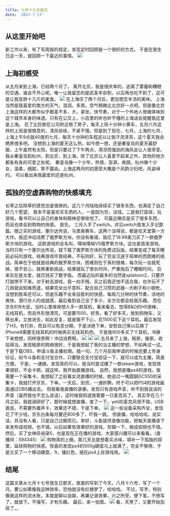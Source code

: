 ```yaml
---
title: 七月十七日留记
date: '2017-7-17'
---
```

## 从这里开始吧
新工作以来，有了写周报的规定，发现定时回顾是一个很好的方式。
于是在我生日这一天，就回顾一下最近的事情。
![](https://user-gold-cdn.xitu.io/2017/7/17/2bd483bf86724931385256f5b8747122)
## 上海初感受
从五月来到上海，已经两个月了。
离开北京，我是很庆幸的，逃离了雾霾和糟糕的交通，谁会不开心呢。唯一让我留恋的是武圣羊杂割，以后再也吃不到了，这可是让我变胖十几斤的美食。
![](https://user-gold-cdn.xitu.io/2017/7/17/889c450bf6094fc0fa50d6736e59d92a)
在上海住了两个月后，更加想念羊汤的美味。
上海当然是我喜爱的南方的天气，湿润，多雨，空气稍微比北京好一点吧。但是像北京上海这样的大都市似乎都差不多，大，紧张，快节奏，对于一个外地人很难体味到这个城市本身的味道。只有在公交上，小店里的听也听不懂的上海话会提醒我这里是上海。
花了比巨款在公司附近租了房子，每天上班十分钟小黄车，五月六月这样的上班是很惬意的，清风徐徐，不紧不慢。但是到了现在，七月，上海的七月，上海上午9点就40度的七月，每天十分钟的车程足以让我汗流浃背，这个夏天我会晒黑很多吧。
没想到上海的夏天这么热，如今想一想，还是秦皇岛的夏天最舒服，上午虽然有太阳，但是只要过了下午两点，清凉而强劲的海风会让人很享受。
我从秦皇岛到杭州，到北京，到上海，除了北京让人喜爱不起来之外，其他的地方都各有各的可爱之处呢。
秦皇岛像一个少年，热情，澎湃，爽朗。杭州像个少女，温柔，细腻，笑不露齿。上海这两月的初感受大概是个风韵少妇吧，风姿绰约。
可以看出来我最爱的还是杭州。
## 孤独的空虚靠购物的快感填充
长草之后除草的感觉总是很爽的。这几个月陆陆续续买了很多东西，也满足了自己好几个愿望。
我本不是喜欢买东西的人，一是因为穷，没钱。二是我打篮球，玩游戏，看书可以让自己的身体和精神足够愉悦了。
可最近确实是买了很多东西，而且也体会到购物的快感。
首先， 三月入手了switch。详见switch首发入手记那篇。随之买的游戏，塞尔达传说，马里奥赛车，这两个没得说，都是任天堂第一方大作。我还冲动消费了俄罗斯方块，你没有看错，我花了19.99美刀买了一款俄罗斯方块的游戏。
这款游戏的全名叫，噗呦噗呦VS俄罗斯方块。这也是首发游戏，当时只有一个塞尔达传说，就下载了俄罗斯方块的免费试玩版，结果变成了每天睡前必玩的游戏，经典游戏毕竟经典，不玩则好，玩了完全沉迷于简单的而困难的挑战。简单在于他就是经典的俄罗斯方块，困难则在于真的很难，每次玩一会就死掉，很不甘心，就再重新挑战，结果就玩了很长时间，严重拖后了睡眠时间。
后来实在是太爱，就花钱买了数字版。
而最近玩的最多的当然是splatoon2，只要开打就停不下来。对于射击游戏，我一向手残，买之前我还怕不适合我，也许玩不了几局就会知难而退，结果完全出乎意料，配合自己习惯的武器--大刷子和小银枪，没想到胜率还可以，但是乐趣不全来自胜利的快感，每局几分钟的快节奏，涂地的爽快，潜行杀人的成就感，最后看到自己涂了多少，全方位都会给我乐趣。
而在京东618大促，当时心里痒痒想入手一款耳机，看来看去，觉得B&O的H5很棒，无线耳机，而且外形很漂亮，可是要1500，好贵。看了好多天，放到购物车，又移出来，又放进去，如此反复，就是狠不下心，花1500买下这个耳机。最后发现了H3，有打折，而且可以免息分期，于是决绝下单，安慰自己等以后换了iPhone8需要无线耳机的时候再买无线耳机吧。
于是我900多买了个耳机，冷静下来想想，同样很贵啊！冲动消费啊。
![](https://user-gold-cdn.xitu.io/2017/8/16/e9115b33b12b6c481fe544a64b74c1d3)
![](https://user-gold-cdn.xitu.io/2017/8/16/27965486ed7d97c37a9f7e768d8c064a)
![](https://user-gold-cdn.xitu.io/2017/8/16/6a432e189c362de13b67335b5ba113bb)
五月来了上海，租房，搬家，收拾得当，发现租房的网络很好，于是我想起了我的当主播的梦想，不如再试一试。于是下载OBS，申请斗鱼主播权限。插一句，几个月前我申请的时候还要上传身份证，如今斗鱼和支付宝合作，只要联合支付宝验证一下，就可以成为主播，简直方便。
于是，一通搞，发现真的可以，我当时是试播了一款steam游戏，发现效果很好，不会卡顿。就这样，我开始直播游戏。
自然，我想直播ps4的游戏，我需要一个采集卡。我想起了之前看女流直播的时候，她说过一嘴圆钢GC550的采集卡，我就打开京东，下单。一天后，到货，一通折腾，终于可以把PS4的游戏画面通过OBS播出去。
但我看我直播的录像，发现只有游戏声音，听不到我说话的声音（虽然我也不怎么说话），这时候我知道我需要一只麦克风了。
其实早在几个月之前，我就调研好了，那时候就想直播，查了一下，yeti的麦克风很不错，USB直连，不需要外置声卡，效果还不错，于是下单。
![](https://user-gold-cdn.xitu.io/2017/8/16/905c195cbba0d9778cdac4bf7b32dfb4)
这一些设备采购齐全，发现花了不少钱，京东白条每月要还800多了，吓我一跳。
但直播，哈哈哈哈，说实话，并没有人看，只是自己过瘾而已。幸好，斗鱼提供录像功能，把每天直播录下来发布成视频，也不错。以后如果有效果好的游戏，剪辑一下，做成视频也不错。
然后，买了女神异闻录5，也是现在正在播的游戏，大家感兴趣可以来看看。（直播间：594345）
![](https://user-gold-cdn.xitu.io/2017/8/16/80009a502cfda323446b81000a958536)
购物真的上瘾，那几天总是想着买点啥，填补一下孤独的寂寞，延续购物的快感。惊喜的发现ps4的500g硬盘马上就满了，完全不够用，于是又买了一个移动硬盘，1t，骚红色，插在ps4上存游戏用。
![](https://user-gold-cdn.xitu.io/2017/8/16/1ca8e4af4e8952b6ca8a75481fe7ae7b)
## 结尾
这篇文章从七月十七号我生日那天，直直的写到了今天，八月十六号，写了一个月。曹公如果像我这种效率，恐怕就没有红楼梦了，哈哈哈。
不过，写字，特别像我这样的流水账，本就是聊以自娱，再兼记录效果，兴之所至，便下笔，不想写了，就放下。不强写，才有乐趣。
最后，来一张图。
![](https://user-gold-cdn.xitu.io/2017/8/16/b6118f465d913c8195a84174339343d6)
看，天黑了，又要开始加班了。。